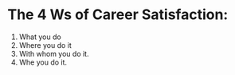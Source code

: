 # The 4 Ws of Career Satisfaction:

1. What you do
2. Where you do it
3. With whom you do it.
4. Whe you do it.
